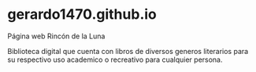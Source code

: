 # gerardo1470.github.io
Página web Rincón de la Luna

Biblioteca digital que cuenta con libros de diversos generos literarios para su respectivo uso academico o
recreativo para cualquier persona.
